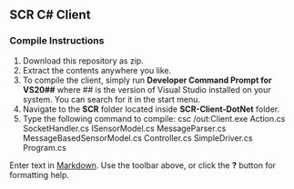 ## SCR C# Client

### Compile Instructions
1. Download this repository as zip.
2. Extract the contents anywhere you like.
3. To compile the client, simply run **Developer Command Prompt for VS20##** where ## is the version of Visual Studio installed on your system. You can search for it in the start menu.
4. Navigate to the **SCR** folder located inside **SCR-Client-DotNet** folder.
5. Type the following command to compile: 
	csc /out:Client.exe Action.cs SocketHandler.cs ISensorModel.cs MessageParser.cs MessageBasedSensorModel.cs Controller.cs SimpleDriver.cs Program.cs



Enter text in [Markdown](http://daringfireball.net/projects/markdown/). Use the toolbar above, or click the **?** button for formatting help.
